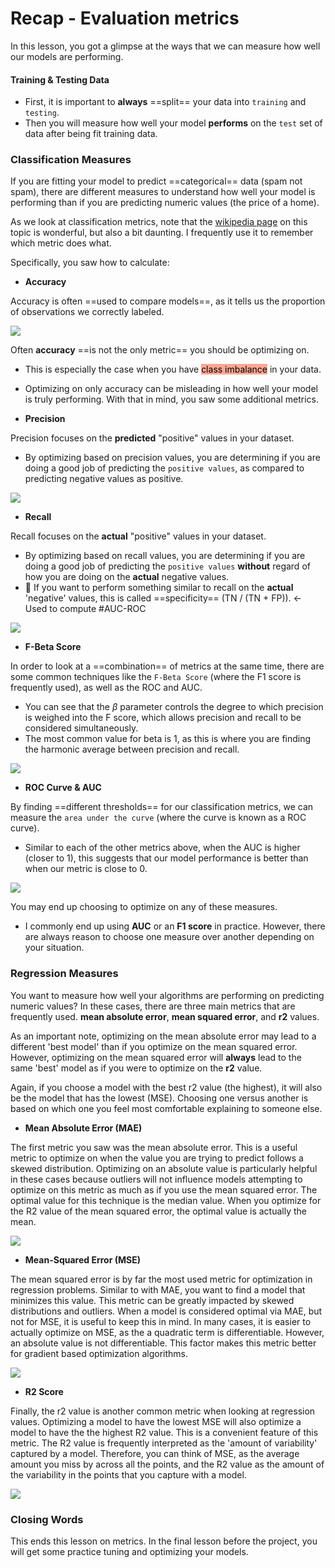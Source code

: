 # Recap - Evaluation metrics

In this lesson, you got a glimpse at the ways that we can measure how well our models are performing.

#### Training & Testing Data

- First, it is important to **always** ==split== your data into `training` and `testing`. 
- Then you will measure how well your model **performs** on the `test` set of data after being fit training data.

### Classification Measures

If you are fitting your model to predict ==categorical== data (spam not spam), there are different measures to understand how well your model is performing than if you are predicting numeric values (the price of a home).

As we look at classification metrics, note that the [wikipedia page](https://en.wikipedia.org/wiki/Precision_and_recall) on this topic is wonderful, but also a bit daunting. I frequently use it to remember which metric does what.

Specifically, you saw how to calculate:

-   **Accuracy**

Accuracy is often ==used to compare models==, as it tells us the proportion of observations we correctly labeled.

![](https://video.udacity-data.com/topher/2018/May/5b09f078_screen-shot-2018-05-26-at-4.40.07-pm/screen-shot-2018-05-26-at-4.40.07-pm.png)

Often **accuracy** ==is not the only metric== you should be optimizing on. 
- This is especially the case when you have <mark style='background-color: #FFA793 !important'>class imbalance</mark> in your data. 
- Optimizing on only accuracy can be misleading in how well your model is truly performing. With that in mind, you saw some additional metrics.

-   **Precision**

Precision focuses on the **predicted** "positive" values in your dataset. 
- By optimizing based on precision values, you are determining if you are doing a good job of predicting the `positive values`, as compared to predicting negative values as positive.

![](https://video.udacity-data.com/topher/2018/May/5b09f50b_screen-shot-2018-05-26-at-4.59.04-pm/screen-shot-2018-05-26-at-4.59.04-pm.png)

-   **Recall**

Recall focuses on the **actual** "positive" values in your dataset. 
- By optimizing based on recall values, you are determining if you are doing a good job of predicting the `positive values` **without** regard of how you are doing on the **actual** negative values. 
- 🔵 If you want to perform something similar to recall on the **actual** 'negative' values, this is called ==specificity== (TN / (TN + FP)). <- Used to compute #AUC-ROC 

![](https://video.udacity-data.com/topher/2018/May/5b09f1cc_screen-shot-2018-05-26-at-4.45.34-pm/screen-shot-2018-05-26-at-4.45.34-pm.png)

-   **F-Beta Score**

In order to look at a ==combination== of metrics at the same time, there are some common techniques like the `F-Beta Score` (where the F1 score is frequently used), as well as the ROC and AUC. 
- You can see that the $\beta$ parameter controls the degree to which precision is weighed into the F score, which allows precision and recall to be considered simultaneously. 
- The most common value for beta is 1, as this is where you are finding the harmonic average between precision and recall.

![](https://video.udacity-data.com/topher/2018/May/5b0a1237_screen-shot-2018-05-26-at-7.04.15-pm/screen-shot-2018-05-26-at-7.04.15-pm.png)

-   **ROC Curve & AUC**

By finding ==different thresholds== for our classification metrics, we can measure the `area under the curve` (where the curve is known as a ROC curve). 
- Similar to each of the other metrics above, when the AUC is higher (closer to 1), this suggests that our model performance is better than when our metric is close to 0.

![](https://video.udacity-data.com/topher/2018/May/5b0a175f_screen-shot-2018-05-26-at-7.24.13-pm/screen-shot-2018-05-26-at-7.24.13-pm.png)

You may end up choosing to optimize on any of these measures. 
- I commonly end up using **AUC** or an **F1 score** in practice. However, there are always reason to choose one measure over another depending on your situation.

### Regression Measures

You want to measure how well your algorithms are performing on predicting numeric values? In these cases, there are three main metrics that are frequently used. **mean absolute error**, **mean squared error**, and **r2** values.

As an important note, optimizing on the mean absolute error may lead to a different 'best model' than if you optimize on the mean squared error. However, optimizing on the mean squared error will **always** lead to the same 'best' model as if you were to optimize on the **r2** value.

Again, if you choose a model with the best r2 value (the highest), it will also be the model that has the lowest (MSE). Choosing one versus another is based on which one you feel most comfortable explaining to someone else.

-   **Mean Absolute Error (MAE)**

The first metric you saw was the mean absolute error. This is a useful metric to optimize on when the value you are trying to predict follows a skewed distribution. Optimizing on an absolute value is particularly helpful in these cases because outliers will not influence models attempting to optimize on this metric as much as if you use the mean squared error. The optimal value for this technique is the median value. When you optimize for the R2 value of the mean squared error, the optimal value is actually the mean.

![](https://video.udacity-data.com/topher/2018/May/5b0a1dbf_screen-shot-2018-05-26-at-7.53.22-pm/screen-shot-2018-05-26-at-7.53.22-pm.png)

-   **Mean-Squared Error (MSE)**

The mean squared error is by far the most used metric for optimization in regression problems. Similar to with MAE, you want to find a model that minimizes this value. This metric can be greatly impacted by skewed distributions and outliers. When a model is considered optimal via MAE, but not for MSE, it is useful to keep this in mind. In many cases, it is easier to actually optimize on MSE, as the a quadratic term is differentiable. However, an absolute value is not differentiable. This factor makes this metric better for gradient based optimization algorithms.

![](https://video.udacity-data.com/topher/2018/May/5b0a1e3a_screen-shot-2018-05-26-at-7.55.02-pm/screen-shot-2018-05-26-at-7.55.02-pm.png)

-   **R2 Score**

Finally, the r2 value is another common metric when looking at regression values. Optimizing a model to have the lowest MSE will also optimize a model to have the the highest R2 value. This is a convenient feature of this metric. The R2 value is frequently interpreted as the 'amount of variability' captured by a model. Therefore, you can think of MSE, as the average amount you miss by across all the points, and the R2 value as the amount of the variability in the points that you capture with a model.

![](https://video.udacity-data.com/topher/2018/May/5b0a1e5b_screen-shot-2018-05-26-at-7.55.22-pm/screen-shot-2018-05-26-at-7.55.22-pm.png)

### Closing Words

This ends this lesson on metrics. In the final lesson before the project, you will get some practice tuning and optimizing your models.
